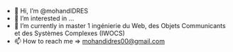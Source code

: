 - 👋 Hi, I’m @mohandIDRES
- 👀 I’m interested in ...
- 🌱 I’m currently in master 1 ingénierie du Web, des Objets Communicants et des Systèmes Complexes (IWOCS)
- 📫 How to reach me => mohandidres00@gmail.com

<!---
mohandIDRES/mohandIDRES is a ✨ special ✨ repository because its `README.md` (this file) appears on your GitHub profile.
You can click the Preview link to take a look at your changes.
--->

